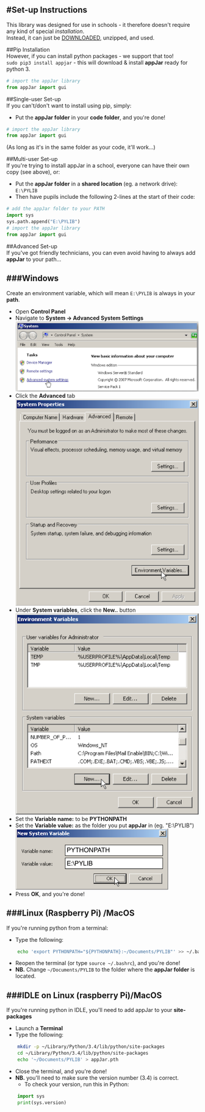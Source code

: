 #Set-up Instructions
---
This library was designed for use in schools - it therefore doesn't require any kind of special  *installation*.  
Instead, it can just be [DOWNLOADED](https://github.com/RWBA/appJar/blob/appJar/releases/appJar.zip?raw=true), unzipped, and used.  

##Pip Installation  
However, if you can install python packages - we support that too!  
`sudo pip3 install appjar` - this will download & install **appJar** ready for python 3.  
```python
# import the appJar library
from appJar import gui
```

##Single-user Set-up  
If you can't/don't want to install using pip, simply:  

* Put the **appJar folder** in your **code folder**, and you're done!  

```python
# import the appJar library
from appJar import gui
```
(As long as it's in the same folder as your code, it'll work...)  

##Multi-user Set-up  
If you're trying to install appJar in a school, everyone can have their own copy (see above), or:  

* Put the **appJar folder** in a **shared location** (eg. a network drive): `E:\PYLIB`  
* Then have pupils include the following 2-lines at the start of their code:

```python
# add the appJar folder to your PATH
import sys
sys.path.append("E:\PYLIB")
# import the appJar library
from appJar import gui
```

##Advanced Set-up  
If you've got friendly technicians, you can even avoid having to always add **appJar** to your path...  

###Windows
----
Create an environment variable, which will mean `E:\PYLIB` is always in your **path**.  

* Open **Control Panel**  
* Navigate to **System -> Advanced System Settings**  
![System](img/w_install_1.png)
* Click the **Advanced** tab  
![System](img/w_install_2.png)
* Under **System variables**, click the **New..** button  
![System](img/w_install_3.png)
* Set the **Variable name:** to be **PYTHONPATH**  
* Set the **Variable value:** as the folder you put **appJar** in (eg. "E:\PYLIB")  
![System](img/w_install_4.png)
* Press **OK**, and you're done!    

###Linux (Raspberry Pi) /MacOS 
----
If you're running python from a terminal:  

* Type the following:  
```bash
    echo 'export PYTHONPATH="${PYTHONPATH}:~/Documents/PYLIB"' >> ~/.bashrc
```
* Reopen the terminal (or type `source ~/.bashrc`), and you're done!  
* **NB.** Change `~/Documents/PYLIB` to the folder where the **appJar folder** is located.  

###IDLE on Linux (raspberry Pi)/MacOS  
----
If you're running python in  IDLE, you'll need to add appJar to your **site-packages**  

* Launch a **Terminal**  
* Type the following:  
```bash
    mkdir -p ~/Library/Python/3.4/lib/python/site-packages
    cd ~/Library/Python/3.4/lib/python/site-packages
    echo '~/Documents/PYLIB' > appJar.pth
```
* Close the terminal, and you're done!  
* **NB.** you'll need to make sure the version number (3.4) is correct.  
    * To check your version, run this in Python:  
```python
    import sys
    print(sys.version) 
```
